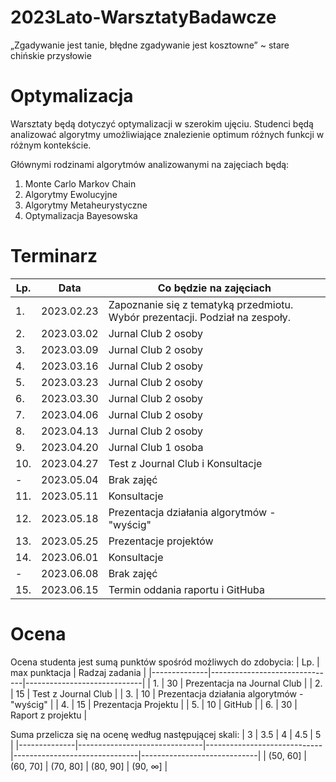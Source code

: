 # 2023Lato-WarsztatyBadawcze

„Zgadywanie jest tanie, błędne zgadywanie jest kosztowne” ~ stare chińskie przysłowie

# Optymalizacja

Warsztaty będą dotyczyć optymalizacji w szerokim ujęciu. Studenci będą analizować algorytmy umożliwiające znalezienie optimum różnych funkcji w różnym kontekście. 

Głównymi rodzinami algorytmów analizowanymi na zajęciach będą:
1. Monte Carlo Markov Chain
2. Algorytmy Ewolucyjne
3. Algorytmy Metaheurystyczne
4. Optymalizacja Bayesowska

# Terminarz

|        Lp.        |Data                          |Co będzie na zajęciach                         |
|--------------|-------------------------------|-----------------------------|
|1.|2023.02.23|Zapoznanie się z tematyką przedmiotu. Wybór prezentacji. Podział na zespoły.|
|2.|2023.03.02|Jurnal Club 2 osoby|
|3.|2023.03.09|Jurnal Club 2 osoby|
|4.|2023.03.16|Jurnal Club 2 osoby|
|5.|2023.03.23|Jurnal Club 2 osoby|
|6.|2023.03.30|Jurnal Club 2 osoby|
|7.|2023.04.06|Jurnal Club 2 osoby|
|8.|2023.04.13|Jurnal Club 2 osoby|
|9.|2023.04.20|Jurnal Club 1 osoba|
|10.|2023.04.27|Test z Journal Club i Konsultacje|
|-|2023.05.04|Brak zajęć|
|11.|2023.05.11|Konsultacje|
|12.|2023.05.18|Prezentacja działania algorytmów - "wyścig"|
|13.|2023.05.25|Prezentacje projektów|
|14.|2023.06.01|Konsultacje|
|-|2023.06.08|Brak zajęć|
|15.|2023.06.15|Termin oddania raportu i GitHuba|

# Ocena

Ocena studenta jest sumą punktów spośród możliwych do zdobycia:
| Lp. | max punktacja | Radzaj zadania |
|--------------|-------------------------------|-----------------------------|
| 1. | 30 | Prezentacja na Journal Club |
| 2. | 15 | Test z Journal Club |
| 3. | 10 | Prezentacja działania algorytmów - "wyścig" |
| 4. | 15 | Prezentacja Projektu |
| 5. | 10 | GitHub |
| 6. | 30 | Raport z projektu |

Suma przelicza się na ocenę według następującej skali:
| 3 | 3.5 | 4 | 4.5 | 5 |
|--------------|-------------------------------|-----------------------------|-------------------------------|-----------------------------|
| (50, 60] | (60, 70] | (70, 80] | (80, 90] | (90, $\infty$] |

